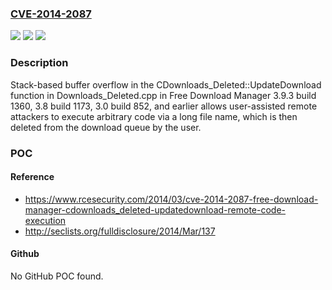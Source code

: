### [CVE-2014-2087](https://cve.mitre.org/cgi-bin/cvename.cgi?name=CVE-2014-2087)
![](https://img.shields.io/static/v1?label=Product&message=n%2Fa&color=blue)
![](https://img.shields.io/static/v1?label=Version&message=n%2Fa&color=blue)
![](https://img.shields.io/static/v1?label=Vulnerability&message=n%2Fa&color=brighgreen)

### Description

Stack-based buffer overflow in the CDownloads_Deleted::UpdateDownload function in Downloads_Deleted.cpp in Free Download Manager 3.9.3 build 1360, 3.8 build 1173, 3.0 build 852, and earlier allows user-assisted remote attackers to execute arbitrary code via a long file name, which is then deleted from the download queue by the user.

### POC

#### Reference
- https://www.rcesecurity.com/2014/03/cve-2014-2087-free-download-manager-cdownloads_deleted-updatedownload-remote-code-execution
- http://seclists.org/fulldisclosure/2014/Mar/137

#### Github
No GitHub POC found.

